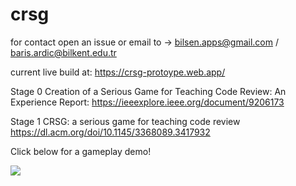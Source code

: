 # crsg
for contact open an issue or email to -> bilsen.apps@gmail.com / baris.ardic@bilkent.edu.tr

current live build at: https://crsg-protoype.web.app/

Stage 0 
Creation of a Serious Game for Teaching Code Review: An Experience Report:
https://ieeexplore.ieee.org/document/9206173

Stage 1
CRSG: a serious game for teaching code review
https://dl.acm.org/doi/10.1145/3368089.3417932

Click below for a gameplay demo!

[![](http://img.youtube.com/vi/FLnr3p4bhOg/0.jpg)](http://www.youtube.com/watch?v=FLnr3p4bhOg "")

